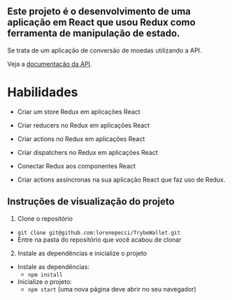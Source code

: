 ## Este projeto é o desenvolvimento de uma aplicação em React que usou Redux como ferramenta de manipulação de estado.

Se trata de um aplicação de conversão de moedas utilizando a API.

Veja a [documentação da API](https://docs.awesomeapi.com.br/api-de-moedas).

# Habilidades

- Criar um store Redux em aplicações React

- Criar reducers no Redux em aplicações React

- Criar actions no Redux em aplicações React

- Criar dispatchers no Redux em aplicações React

- Conectar Redux aos componentes React

- Criar actions assíncronas na sua aplicação React que faz uso de Redux.

## Instruções de visualização do projeto

1. Clone o repositório

- `git clone git@github.com:lorenepecci/TrybeWallet.git`
- Entre na pasta do repositório que você acabou de clonar

2. Instale as dependências e inicialize o projeto

- Instale as dependências:
  - `npm install`
- Inicialize o projeto:
  - `npm start` (uma nova página deve abrir no seu navegador)
